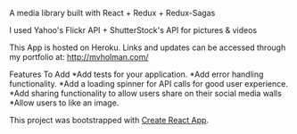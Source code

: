 A media library built with React + Redux + Redux-Sagas

I used Yahoo's Flickr API + ShutterStock's API for pictures & videos

This App is hosted on Heroku. Links and updates can be accessed through my portfolio at: http://mvholman.com/

Features To Add
*Add tests for your application.
*Add error handling functionality.
*Add a loading spinner for API calls for good user experience.
*Add sharing functionality to allow users share on their social media walls
*Allow users to like an image.

This project was bootstrapped with [Create React App](https://github.com/facebookincubator/create-react-app).
